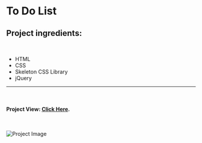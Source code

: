 # To Do List

## Project ingredients:

<br/>

- HTML
- CSS
- Skeleton CSS Library
- jQuery

---

<br/>

#### Project View: [Click Here](https://korenstudios-to-do-list.netlify.app/).

<br/>

![Project Image](https://res.cloudinary.com/korenstudios/image/upload/v1654780444/Projects%20View/to-do-list_xpcoit.png)
